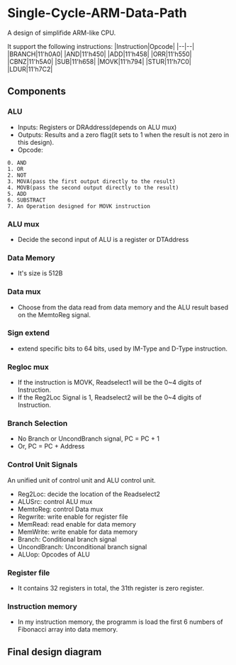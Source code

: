 # Single-Cycle-ARM-Data-Path
A design of simplifide ARM-like CPU.

It support the following instructions:
|Instruction|Opcode|
|--|--|
|BRANCH|11'h0A0|
|AND|11'h450|
|ADD|11'h458|
|ORR|11'h550|
|CBNZ|11'h5A0|
|SUB|11'h658|
|MOVK|11'h794|
|STUR|11'h7C0|
|LDUR|11'h7C2|

## Components
### ALU
- Inputs: Registers or DRAddress(depends on ALU mux)
- Outputs: Results and a zero flag(it sets to 1 when the result is not zero in this design).
- Opcode:
```
0. AND
1. OR
2. NOT
3. MOVA(pass the first output directly to the result)
4. MOVB(pass the second output directly to the result)
5. ADD
6. SUBSTRACT
7. An Operation designed for MOVK instruction
```
### ALU mux
- Decide the second input of ALU is a register or DTAddress

### Data Memory
- It's size is 512B

### Data mux
- Choose from the data read from data memory and the ALU result based on the MemtoReg signal.

### Sign extend
- extend specific bits to 64 bits, used by IM-Type and D-Type instruction.

### Regloc mux
- If the instruction is MOVK, Readselect1 will be the 0~4 digits of Instruction.
- If the Reg2Loc Signal is 1, Readselect2 will be the 0~4 digits of Instruction.

### Branch Selection
- No Branch or UncondBranch signal, PC = PC + 1
- Or, PC = PC + Address

### Control Unit Signals
An unified unit of control unit and ALU control unit.
- Reg2Loc: decide the location of the Readselect2
- ALUSrc: control ALU mux
- MemtoReg: control Data mux
- Regwrite: write enable for register file
- MemRead: read enable for data memory
- MemWrite: write enable for data memory
- Branch: Conditional branch signal
- UncondBranch: Unconditional branch signal
- ALUop: Opcodes of ALU

### Register file
- It contains 32 registers in total, the 31th register is zero register.

### Instruction memory
- In my instruction memory, the programm is load the first 6 numbers of Fibonacci array into data memory.

## Final design diagram

